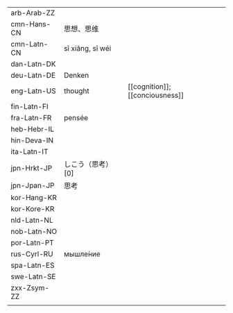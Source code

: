 | | | |
|-|-|-|
| arb-Arab-ZZ |  |  |
| cmn-Hans-CN | 思想、思维 |  |
| cmn-Latn-CN | sī xiǎng, sī wéi |  |
| dan-Latn-DK |  |  |
| deu-Latn-DE | Denken |  |
| eng-Latn-US | thought | [[cognition]]; [[conciousness]] |
| fin-Latn-FI |  |  |
| fra-Latn-FR | pensée |  |
| heb-Hebr-IL |  |  |
| hin-Deva-IN |  |  |
| ita-Latn-IT |  |  |
| jpn-Hrkt-JP | しこう（思考） [0] |  |
| jpn-Jpan-JP | 思考 |  |
| kor-Hang-KR |  |  |
| kor-Kore-KR |  |  |
| nld-Latn-NL |  |  |
| nob-Latn-NO |  |  |
| por-Latn-PT |  |  |
| rus-Cyrl-RU | мышле́ние |  |
| spa-Latn-ES |  |  |
| swe-Latn-SE |  |  |
| zxx-Zsym-ZZ |  |  |
|  |  |  |

